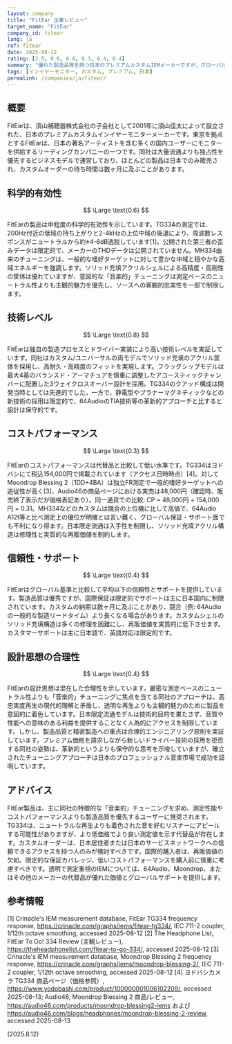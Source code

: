 ```yaml
---
layout: company
title: "FitEar 企業レビュー"
target_name: "FitEar"
company_id: fitear
lang: ja
ref: fitear
date: 2025-08-12
rating: [2.5, 0.6, 0.8, 0.3, 0.4, 0.4]
summary: "優れた製造品質を持つ日本のプレミアムカスタムIEMメーカーですが、グローバルでの入手性の制限とコストパフォーマンスの低さが課題です"
tags: [インイヤーモニター, カスタム, プレミアム, 日本]
permalink: /companies/ja/fitear/
---
```

## 概要

FitEarは、須山補聴器株式会社の子会社として2001年に須山佳太によって設立された、日本のプレミアムカスタムインイヤーモニターメーカーです。東京を拠点とするFitEarは、日本の著名アーティストを含む多くの国内ユーザーにモニターを供給するリーディングカンパニーの一つです。同社は大量流通よりも独占性を優先するビジネスモデルで運営しており、ほとんどの製品は日本でのみ販売され、カスタムオーダーの待ち時間は数ヶ月に及ぶことがあります。

## 科学的有効性

$$ \Large \text{0.6} $$

FitEarの製品は中程度の科学的有効性を示しています。TG334の測定では、200Hz付近の低域の持ち上がりと2-4kHzの上位中域の後退により、周波数レスポンスがニュートラルから約±4-6dB逸脱しています[1]。公開された第三者の歪みデータは限定的で、メーカーのTHDデータは公開されていません。MH334由来のチューニングは、一般的な嗜好ターゲットに対して豊かな中域と穏やかな高域エネルギーを強調します。ソリッド充填アクリルシェルによる高精度・高剛性の筐体は優れていますが、意図的な「音楽的」チューニングは測定ベースのニュートラル性よりも主観的魅力を優先し、ソースへの客観的忠実性を一部で制限します。

## 技術レベル

$$ \Large \text{0.8} $$

FitEarは独自の製造プロセスとドライバー実装により高い技術レベルを実証しています。同社はカスタム/ユニバーサルの両モデルでソリッド充填のアクリル筐体を採用し、高耐久・高精度のフィットを実現します。フラッグシップモデルは最大4基のバランスド・アーマチュアを慎重に調整したアコースティックチャンバーに配置した3ウェイクロスオーバー設計を採用。TG334のクアッド構成は開発当時としては先進的でした。一方で、静電型やプラナーマグネティックなどの新技術の採用は限定的で、64AudioのTIA技術等の革新的アプローチと比すると設計は保守的です。

## コストパフォーマンス

$$ \Large \text{0.3} $$

FitEarのコストパフォーマンスは代替品と比較して低い水準です。TG334はヨドバシにて税込154,000円で掲載されています（アクセス日時時点）[4]。対してMoondrop Blessing 2（1DD+4BA）は独立FR測定で一般的嗜好ターゲットへの追従性が高く[3]、Audio46の商品ページにおける実売は48,000円（確認時、販売終了表示だが価格表記あり）。同一通貨での比較: CP = 48,000円 ÷ 154,000円 = 0.31。MH334などのカスタムは競合の上位機に比して高価で、64Audio A12t等と比べ測定上の優位が明確とは言い難く、グローバル保証・サポート面でも不利になり得ます。日本限定流通は入手性を制限し、ソリッド充填アクリル構造は修理性と実質的な再販価値を制約します。

## 信頼性・サポート

$$ \Large \text{0.4} $$

FitEarはグローバル基準と比較して平均以下の信頼性とサポートを提供しています。製造品質は優秀ですが、国際保証は限定的でサポートは主に日本国内に制限されています。カスタムの納期は数ヶ月に及ぶことがあり、競合（例: 64Audioの一般的な製造リードタイム）より長くなる場合があります。カスタムシェルのソリッド充填構造は多くの修理を困難にし、再販価値を実質的に低下させます。カスタマーサポートは主に日本語で、英語対応は限定的です。

## 設計思想の合理性

$$ \Large \text{0.4} $$

FitEarの設計思想は混在した合理性を示しています。厳密な測定ベースのニュートラル性よりも「音楽的」チューニングに焦点を当てる同社のアプローチは、高忠実度再生の現代的理解と矛盾し、透明な再生よりも主観的魅力のために製品を意図的に着色しています。日本限定流通モデルは技術的目的を果たさず、音質や性能への意味のある利益を提供することなく人為的にアクセスを制限しています。しかし、製造品質と精密製造への重点は合理的エンジニアリング原則を実証しています。プレミアム価格を請求しながら新しいドライバー技術の採用を拒否する同社の姿勢は、革新的というよりも保守的な思考を示唆していますが、確立されたチューニングアプローチは日本のプロフェッショナル音楽市場で成功を証明しています。

## アドバイス

FitEar製品は、主に同社の特徴的な「音楽的」チューニングを求め、測定性能やコストパフォーマンスよりも製造品質を優先するユーザーに推奨されます。TG334は、ニュートラルな再生よりも着色された音を好むリスナーにアピールする可能性がありますが、より低価格でより良い測定値を示す代替品が存在します。カスタムオーダーは、日本居住者または日本のサービスネットワークへの信頼できるアクセスを持つ人のみが検討すべきです。国際的購入者は、再販価値の欠如、限定的な保証カバレッジ、低いコストパフォーマンスを購入前に慎重に考慮すべきです。透明で測定重視のIEMについては、64Audio、Moondrop、またはその他のメーカーの代替品が優れた価値とグローバルサポートを提供します。

## 参考情報

[1] Crinacle's IEM measurement database, FitEar TG334 frequency response, https://crinacle.com/graphs/iems/fitear-tg334/, IEC 711-2 coupler, 1/12th octave smoothing, accessed 2025-08-12
[2] The Headphone List, FitEar To Go! 334 Review (主観レビュー), https://theheadphonelist.com/fitear-to-go-334/, accessed 2025-08-12
[3] Crinacle's IEM measurement database, Moondrop Blessing 2 frequency response, https://crinacle.com/graphs/iems/moondrop-blessing-2/, IEC 711-2 coupler, 1/12th octave smoothing, accessed 2025-08-12
[4] ヨドバシカメラ TG334 商品ページ（価格参照）, https://www.yodobashi.com/product/100000001006102209/, accessed 2025-08-13; Audio46, Moondrop Blessing 2 商品/レビュー, https://audio46.com/products/moondrop-blessing2-iems および https://audio46.com/blogs/headphones/moondrop-blessing-2-review, accessed 2025-08-13

(2025.8.12)
